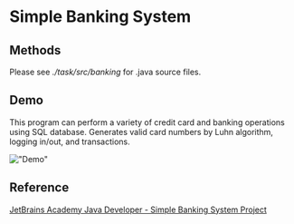 # Simple Banking System

## Methods
Please see *./task/src/banking* for .java source files.

## Demo
This program can perform a variety of credit card and banking operations using SQL database. Generates valid card numbers by Luhn algorithm, logging in/out, and transactions.

!["Demo"](https://media.giphy.com/media/h4S3hVbb7mdqqbPIey/giphy.gif "Demo")

## Reference
[JetBrains Academy Java Developer - Simple Banking System Project](https://hyperskill.org/projects/93)
